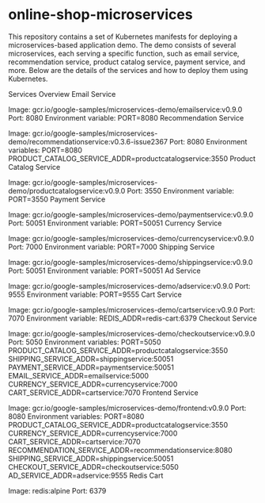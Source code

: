 # online-shop-microservices

This repository contains a set of Kubernetes manifests for deploying a microservices-based application demo. The demo consists of several microservices, each serving a specific function, such as email service, recommendation service, product catalog service, payment service, and more. Below are the details of the services and how to deploy them using Kubernetes.

Services Overview
Email Service

Image: gcr.io/google-samples/microservices-demo/emailservice:v0.9.0
Port: 8080
Environment variable: PORT=8080
Recommendation Service

Image: gcr.io/google-samples/microservices-demo/recommendationservice:v0.3.6-issue2367
Port: 8080
Environment variables:
PORT=8080
PRODUCT_CATALOG_SERVICE_ADDR=productcatalogservice:3550
Product Catalog Service

Image: gcr.io/google-samples/microservices-demo/productcatalogservice:v0.9.0
Port: 3550
Environment variable: PORT=3550
Payment Service

Image: gcr.io/google-samples/microservices-demo/paymentservice:v0.9.0
Port: 50051
Environment variable: PORT=50051
Currency Service

Image: gcr.io/google-samples/microservices-demo/currencyservice:v0.9.0
Port: 7000
Environment variable: PORT=7000
Shipping Service

Image: gcr.io/google-samples/microservices-demo/shippingservice:v0.9.0
Port: 50051
Environment variable: PORT=50051
Ad Service

Image: gcr.io/google-samples/microservices-demo/adservice:v0.9.0
Port: 9555
Environment variable: PORT=9555
Cart Service

Image: gcr.io/google-samples/microservices-demo/cartservice:v0.9.0
Port: 7070
Environment variable: REDIS_ADDR=redis-cart:6379
Checkout Service

Image: gcr.io/google-samples/microservices-demo/checkoutservice:v0.9.0
Port: 5050
Environment variables:
PORT=5050
PRODUCT_CATALOG_SERVICE_ADDR=productcatalogservice:3550
SHIPPING_SERVICE_ADDR=shippingservice:50051
PAYMENT_SERVICE_ADDR=paymentservice:50051
EMAIL_SERVICE_ADDR=emailservice:5000
CURRENCY_SERVICE_ADDR=currencyservice:7000
CART_SERVICE_ADDR=cartservice:7070
Frontend Service

Image: gcr.io/google-samples/microservices-demo/frontend:v0.9.0
Port: 8080
Environment variables:
PORT=8080
PRODUCT_CATALOG_SERVICE_ADDR=productcatalogservice:3550
CURRENCY_SERVICE_ADDR=currencyservice:7000
CART_SERVICE_ADDR=cartservice:7070
RECOMMENDATION_SERVICE_ADDR=recommendationservice:8080
SHIPPING_SERVICE_ADDR=shippingservice:50051
CHECKOUT_SERVICE_ADDR=checkoutservice:5050
AD_SERVICE_ADDR=adservice:9555
Redis Cart

Image: redis:alpine
Port: 6379
